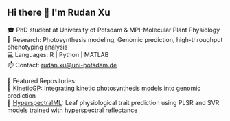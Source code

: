 ## Hi there 👋 I'm Rudan Xu

🎓 PhD student at University of Potsdam & MPI-Molecular Plant Physiology  
🌱 Research: Photosynthesis modeling, Genomic prediction, high-throughput phenotyping analysis  
💻 Languages: R | Python | MATLAB  
📫 Contact: rudan.xu@uni-potsdam.de  

📌 Featured Repositories:  
🔬 [KineticGP](https://github.com/yourusername/KineticGP): Integrating kinetic photosynthesis models into genomic prediction  
🌿 [HyperspectralML](https://github.com/Rudan-X/HyperspectralML): Leaf physiological trait prediction using PLSR and SVR models trained with hyperspectral reflectance 

